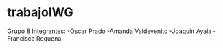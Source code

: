 # trabajoIWG
Grupo 8
Integrantes:
-Oscar Prado
-Amanda Valdevenito
-Joaquin Ayala 
-Francisca Requena
